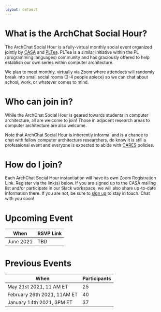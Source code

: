```yaml
---
layout: default
---
```


# What is the ArchChat Social Hour?

The ArchChat Social Hour is a fully-virtual monthly social event organized jointly by [CASA](http://www.comparchsa.org) and [PLTea](http://pltea.github.io). 
PLTea is a similar initiative within the PL (programming languages) community and has graciously offered to help establish our own series within computer architecture.

We plan to meet monthly, virtually via Zoom where attendees will randomly break into small social rooms (3-4 people apiece) so we can chat about 
school, work, or whatever comes to mind. 


# Who can join in?

While the ArchChat Social Hour is geared towards students in computer architecture, all are welcome to join!
Those in adjacent research areas to computer architecture are also welcome.

Note that ArchChat Social Hour is inherently informal and is a chance to chat with fellow computer architecture 
researchers, do know it is still a professional event and everyone is expected to abide with [CARES][cares] policies.

# How do I join?

Each ArchChat Social Hour instantiation will have its own Zoom Registration Link. Register via the link(s) below. If you are signed up to the 
CASA mailing list and/or participate in our Slack workspace, we will also share up-to-date information there. If you are not, 
be sure to [sign up][signup] to stay in touch. Chat with you soon!

# Upcoming Event

| When                         | RSVP Link        |
|------------------------------|------------------|
| June 2021                    | TBD              |

# Previous Events

| When                           | Participants |
|--------------------------------|--------------|
| May 21st 2021, 11 AM ET        |      25      |
| February 26th 2021, 11AM ET    |      40      |
| January 14th 2021, 3PM ET      |      37      |


[signup]: https://www.comparchsa.org/join/ 
[cares]: https://www.sigarch.org/benefit/cares/
[rsvp]: https://tamu.zoom.us/meeting/register/tJAkdeytqj0oH9GHEZZ74tkDUlkvr5FEp2UY
